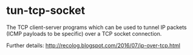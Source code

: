 # tun-tcp-socket
The TCP client-server programs which can be used to tunnel IP packets (ICMP payloads to be specific) over a TCP socket connection.

Further details: http://recolog.blogspot.com/2016/07/ip-over-tcp.html
